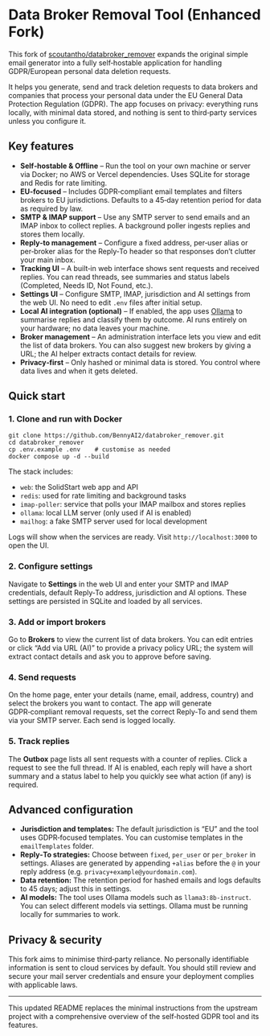 # Data Broker Removal Tool (Enhanced Fork)

This fork of [scoutantho/databroker_remover](https://github.com/scoutantho/databroker_remover) expands the original simple email generator into a fully self‑hostable application for handling GDPR/European personal data deletion requests.

It helps you generate, send and track deletion requests to data brokers and companies that process your personal data under the EU General Data Protection Regulation (GDPR). The app focuses on privacy: everything runs locally, with minimal data stored, and nothing is sent to third‑party services unless you configure it.

## Key features

- **Self‑hostable & Offline** – Run the tool on your own machine or server via Docker; no AWS or Vercel dependencies. Uses SQLite for storage and Redis for rate limiting.
- **EU‑focused** – Includes GDPR‑compliant email templates and filters brokers to EU jurisdictions. Defaults to a 45‑day retention period for data as required by law.
- **SMTP & IMAP support** – Use any SMTP server to send emails and an IMAP inbox to collect replies. A background poller ingests replies and stores them locally.
- **Reply‑to management** – Configure a fixed address, per‑user alias or per‑broker alias for the Reply‑To header so that responses don’t clutter your main inbox.
- **Tracking UI** – A built‑in web interface shows sent requests and received replies. You can read threads, see summaries and status labels (Completed, Needs ID, Not Found, etc.).
- **Settings UI** – Configure SMTP, IMAP, jurisdiction and AI settings from the web UI. No need to edit `.env` files after initial setup.
- **Local AI integration (optional)** – If enabled, the app uses [Ollama](https://ollama.ai/) to summarise replies and classify them by outcome. AI runs entirely on your hardware; no data leaves your machine.
- **Broker management** – An administration interface lets you view and edit the list of data brokers. You can also suggest new brokers by giving a URL; the AI helper extracts contact details for review.
- **Privacy‑first** – Only hashed or minimal data is stored. You control where data lives and when it gets deleted.

## Quick start

### 1. Clone and run with Docker

    git clone https://github.com/BennyAI2/databroker_remover.git
    cd databroker_remover
    cp .env.example .env    # customise as needed
    docker compose up -d --build

The stack includes:

- `web`: the SolidStart web app and API
- `redis`: used for rate limiting and background tasks
- `imap-poller`: service that polls your IMAP mailbox and stores replies
- `ollama`: local LLM server (only used if AI is enabled)
- `mailhog`: a fake SMTP server used for local development

Logs will show when the services are ready. Visit `http://localhost:3000` to open the UI.

### 2. Configure settings

Navigate to **Settings** in the web UI and enter your SMTP and IMAP credentials, default Reply‑To address, jurisdiction and AI options. These settings are persisted in SQLite and loaded by all services.

### 3. Add or import brokers

Go to **Brokers** to view the current list of data brokers. You can edit entries or click “Add via URL (AI)” to provide a privacy policy URL; the system will extract contact details and ask you to approve before saving.

### 4. Send requests

On the home page, enter your details (name, email, address, country) and select the brokers you want to contact. The app will generate GDPR‑compliant removal requests, set the correct Reply‑To and send them via your SMTP server. Each send is logged locally.

### 5. Track replies

The **Outbox** page lists all sent requests with a counter of replies. Click a request to see the full thread. If AI is enabled, each reply will have a short summary and a status label to help you quickly see what action (if any) is required.

## Advanced configuration

- **Jurisdiction and templates:** The default jurisdiction is “EU” and the tool uses GDPR‑focused templates. You can customise templates in the `emailTemplates` folder.
- **Reply‑To strategies:** Choose between `fixed`, `per_user` or `per_broker` in settings. Aliases are generated by appending `+alias` before the `@` in your reply address (e.g. `privacy+example@yourdomain.com`).
- **Data retention:** The retention period for hashed emails and logs defaults to 45 days; adjust this in settings.
- **AI models:** The tool uses Ollama models such as `llama3:8b-instruct`. You can select different models via settings. Ollama must be running locally for summaries to work.

## Privacy & security

This fork aims to minimise third‑party reliance. No personally identifiable information is sent to cloud services by default. You should still review and secure your mail server credentials and ensure your deployment complies with applicable laws.

---

This updated README replaces the minimal instructions from the upstream project with a comprehensive overview of the self‑hosted GDPR tool and its features.
